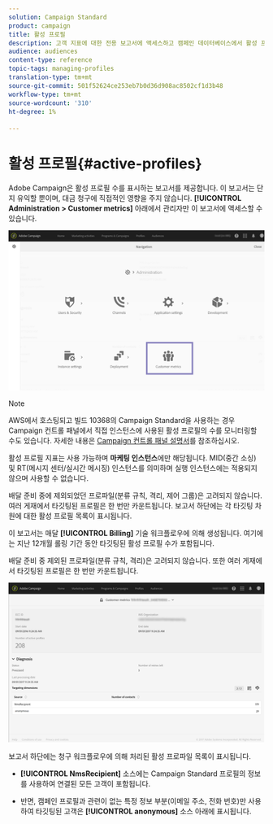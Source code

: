 ```yaml
---
solution: Campaign Standard
product: campaign
title: 활성 프로필
description: 고객 지표에 대한 전용 보고서에 액세스하고 캠페인 데이터베이스에서 활성 프로필을 시각화할 수 있습니다.
audience: audiences
content-type: reference
topic-tags: managing-profiles
translation-type: tm+mt
source-git-commit: 501f52624ce253eb7b0d36d908ac8502cf1d3b48
workflow-type: tm+mt
source-wordcount: '310'
ht-degree: 1%

---
```



# 활성 프로필{#active-profiles}

Adobe Campaign은 활성 프로필 수를 표시하는 보고서를 제공합니다. 이 보고서는 단지 유익할 뿐이며, 대금 청구에 직접적인 영향을 주지 않습니다. **[!UICONTROL Administration > Customer metrics]** 아래에서 관리자만 이 보고서에 액세스할 수 있습니다.

![](assets/audience_active_profiles1.png)

>[!NOTE]
>
>AWS에서 호스팅되고 빌드 10368의 Campaign Standard을 사용하는 경우 Campaign 컨트롤 패널에서 직접 인스턴스에 사용된 활성 프로필의 수를 모니터링할 수도 있습니다. 자세한 내용은 [Campaign 컨트롤 패널 설명서](https://docs.adobe.com/content/help/en/control-panel/using/performance-monitoring/active-profiles-monitoring.html)를 참조하십시오.
>
>활성 프로필 지표는 사용 가능하며 **마케팅 인스턴스**&#x200B;에만 해당됩니다. MID(중간 소싱) 및 RT(메시지 센터/실시간 메시징) 인스턴스를 의미하며 실행 인스턴스에는 적용되지 않으며 사용할 수 없습니다.


배달 준비 중에 제외되었던 프로파일(분류 규칙, 격리, 제어 그룹)은 고려되지 않습니다. 여러 게재에서 타깃팅된 프로필은 한 번만 카운트됩니다. 보고서 하단에는 각 타깃팅 차원에 대한 활성 프로필 목록이 표시됩니다.

이 보고서는 매달 **[!UICONTROL Billing]** 기술 워크플로우에 의해 생성됩니다. 여기에는 지난 12개월 롤링 기간 동안 타깃팅된 활성 프로필 수가 포함됩니다.

배달 준비 중 제외된 프로파일(분류 규칙, 격리)은 고려되지 않습니다. 또한 여러 게재에서 타깃팅된 프로필은 한 번만 카운트됩니다.

![](assets/audience_active_profiles2.png)

보고서 하단에는 청구 워크플로우에 의해 처리된 활성 프로파일 목록이 표시됩니다.

* **[!UICONTROL NmsRecipient]** 소스에는 Campaign Standard 프로필의 정보를 사용하여 연결된 모든 고객이 포함됩니다.

* 반면, 캠페인 프로필과 관련이 없는 특정 정보 부분(이메일 주소, 전화 번호)만 사용하여 타깃팅된 고객은 **[!UICONTROL anonymous]** 소스 아래에 표시됩니다.
